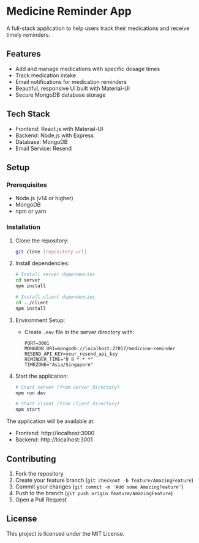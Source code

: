 # Medicine Reminder App

A full-stack application to help users track their medications and receive timely reminders.

## Features

- Add and manage medications with specific dosage times
- Track medication intake
- Email notifications for medication reminders
- Beautiful, responsive UI built with Material-UI
- Secure MongoDB database storage

## Tech Stack

- Frontend: React.js with Material-UI
- Backend: Node.js with Express
- Database: MongoDB
- Email Service: Resend

## Setup

### Prerequisites

- Node.js (v14 or higher)
- MongoDB
- npm or yarn

### Installation

1. Clone the repository:
   ```bash
   git clone [repository-url]
   ```

2. Install dependencies:
   ```bash
   # Install server dependencies
   cd server
   npm install

   # Install client dependencies
   cd ../client
   npm install
   ```

3. Environment Setup:
   - Create `.env` file in the server directory with:
     ```
     PORT=3001
     MONGODB_URI=mongodb://localhost:27017/medicine-reminder
     RESEND_API_KEY=your_resend_api_key
     REMINDER_TIME="0 8 * * *"
     TIMEZONE="Asia/Singapore"
     ```

4. Start the application:
   ```bash
   # Start server (from server directory)
   npm run dev

   # Start client (from client directory)
   npm start
   ```

The application will be available at:
- Frontend: http://localhost:3000
- Backend: http://localhost:3001

## Contributing

1. Fork the repository
2. Create your feature branch (`git checkout -b feature/AmazingFeature`)
3. Commit your changes (`git commit -m 'Add some AmazingFeature'`)
4. Push to the branch (`git push origin feature/AmazingFeature`)
5. Open a Pull Request

## License

This project is licensed under the MIT License. 
